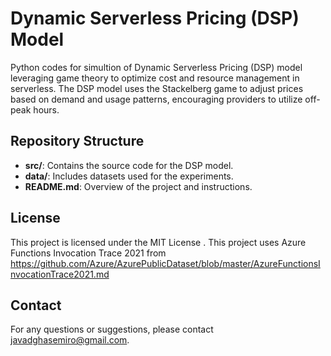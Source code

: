 # Dynamic Serverless Pricing (DSP) Model

Python codes for simultion of  Dynamic Serverless Pricing (DSP) model leveraging game theory to optimize cost and resource management in serverless. The DSP model uses the Stackelberg game to adjust prices based on demand and usage patterns, encouraging providers to utilize off-peak hours. 


## Repository Structure

- **src/**: Contains the source code for the DSP model.
- **data/**: Includes datasets used for the experiments.
- **README.md**: Overview of the project and instructions.


## License

This project is licensed under the MIT License .
This project uses Azure Functions Invocation Trace 2021 from https://github.com/Azure/AzurePublicDataset/blob/master/AzureFunctionsInvocationTrace2021.md

## Contact

For any questions or suggestions, please contact [javadghasemiro@gmail.com](mailto:javadghasemiro@gmail.com).
